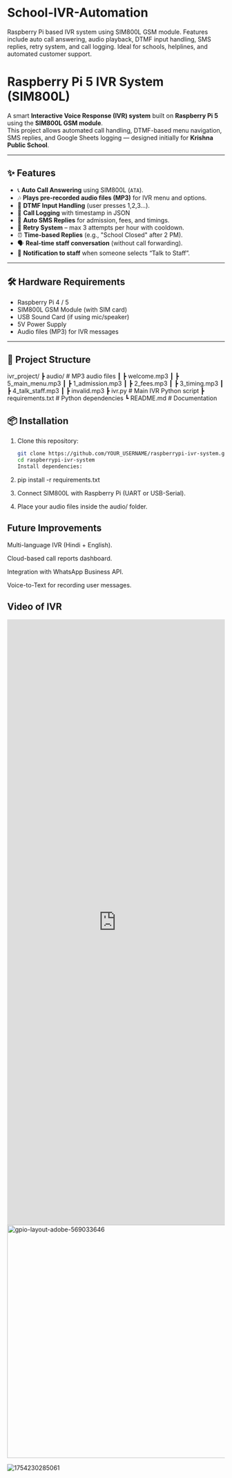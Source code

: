 # School-IVR-Automation
Raspberry Pi based IVR system using SIM800L GSM module. Features include auto call answering, audio playback, DTMF input handling, SMS replies, retry system, and call logging. Ideal for schools, helplines, and automated customer support.
#  Raspberry Pi 5 IVR System (SIM800L)

A smart **Interactive Voice Response (IVR) system** built on **Raspberry Pi 5** using the **SIM800L GSM module**.  
This project allows automated call handling, DTMF-based menu navigation, SMS replies, and Google Sheets logging — designed initially for **Krishna Public School**.

---

## ✨ Features
- 📞 **Auto Call Answering** using SIM800L (`ATA`).
- 🎶 **Plays pre-recorded audio files (MP3)** for IVR menu and options.
- 🔢 **DTMF Input Handling** (user presses 1,2,3…).
- 📑 **Call Logging** with timestamp in JSON
- 📩 **Auto SMS Replies** for admission, fees, and timings.
- 🔁 **Retry System** – max 3 attempts per hour with cooldown.
- ⏰ **Time-based Replies** (e.g., "School Closed" after 2 PM).
- 🗣 **Real-time staff conversation** (without call forwarding).
- 🔔 **Notification to staff** when someone selects “Talk to Staff”.

---

## 🛠 Hardware Requirements
- Raspberry Pi 4 / 5
- SIM800L GSM Module (with SIM card)
- USB Sound Card (if using mic/speaker)
- 5V Power Supply
- Audio files (MP3) for IVR messages

---

## 📂 Project Structure

ivr_project/
┣ audio/ # MP3 audio files
┃ ┣ welcome.mp3
┃ ┣ 5_main_menu.mp3
┃ ┣ 1_admission.mp3
┃ ┣ 2_fees.mp3
┃ ┣ 3_timing.mp3
┃ ┣ 4_talk_staff.mp3
┃ ┣ invalid.mp3
┣ ivr.py # Main IVR Python script
┣ requirements.txt # Python dependencies
┗ README.md # Documentation

## 📦 Installation

1. Clone this repository:
   ```bash
   git clone https://github.com/YOUR_USERNAME/raspberrypi-ivr-system.git
   cd raspberrypi-ivr-system
   Install dependencies:

2. pip install -r requirements.txt


3. Connect SIM800L with Raspberry Pi (UART or USB-Serial).

4. Place your audio files inside the audio/ folder.

## Future Improvements

Multi-language IVR (Hindi + English).

Cloud-based call reports dashboard.

Integration with WhatsApp Business API.

Voice-to-Text for recording user messages.

## **Video of IVR**
<iframe src="https://www.linkedin.com/embed/feed/update/urn:li:ugcPost:7357771880084230144" height="1402" width="504" frameborder="0" allowfullscreen="" title="Embedded post"></iframe>

<img width="780" height="540" alt="gpio-layout-adobe-569033646" src="https://github.com/user-attachments/assets/9ef11833-f2d7-454b-9bed-bd73b073614d" />

![1754230285061](https://github.com/user-attachments/assets/0a3105bb-f633-4911-89a0-2cf697a9a736)



